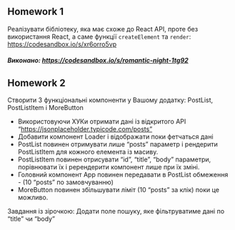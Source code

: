 ## Homework 1
Реалізувати бібліотеку, яка має схоже до React API, проте без використання React, а саме функції `createElement` та `render`: https://codesandbox.io/s/xr6orro5vp

##### Виконано: https://codesandbox.io/s/romantic-night-1tg92

## Homework 2

Створити 3 функціональні компоненти у Вашому додатку: PostList, PostListItem і MoreButton
- Використовуючи ХУКи отримати дані із відкритого АРІ “https://jsonplaceholder.typicode.com/posts”
- Добавити компонент Loader і відображати поки фетчаться дані
- PostList повинен отримувати лише “posts” параметр і рендерити PostListItem для кожного елемента із масиву.
- PostListItem повинен отрисувати “id”, “title”, “body” параметри, порівнювати їх і  ререндерити компонент лише при їх зміні.
- Головний компонент App повинен передавати в PostList обмеження -  (10 “posts” по замовчуванню)
- MoreButton повинен збільшувати ліміт (10 “posts” за клік) поки це можливо.

Завдання із зірочкою: Додати поле пошуку, яке фільтруватиме дані по “title” чи “body”
